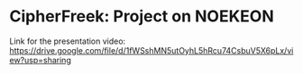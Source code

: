 # CipherFreek: Project on NOEKEON
Link for the presentation video: https://drive.google.com/file/d/1fWSshMN5utOyhL5hRcu74CsbuV5X6pLx/view?usp=sharing
